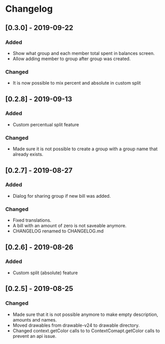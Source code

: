 # Changelog

## [0.3.0] - 2019-09-22
### Added
- Show what group and each member total spent in balances screen.
- Allow adding member to group after group was created.

### Changed
- It is now possible to mix percent and absolute in custom split

## [0.2.8] - 2019-09-13
### Added
- Custom percentual split feature

### Changed
- Made sure it is not possible to create a group with a group name that 
  already exists. 

## [0.2.7] - 2019-08-27
### Added
- Dialog for sharing group if new bill was added.

### Changed
- Fixed translations.
- A bill with an amount of zero is not saveable anymore.
- CHANGELOG renamed to CHANGELOG.md

## [0.2.6] - 2019-08-26
### Added
- Custom split (absolute) feature

## [0.2.5] - 2019-08-25
### Changed
- Made sure that it is not possible anymore to make empty description, amounts
  and names.
- Moved drawables from drawable-v24 to drawable directory.
- Changed context.getColor calls to to ContextComapt.getColor calls to prevent
  an api issue.
